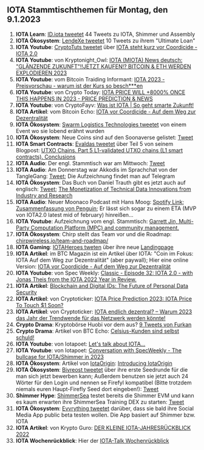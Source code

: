 ## IOTA Stammtischthemen für Montag, den 9.1.2023

1. **IOTA Learn**: [ID.iota tweetet](https://twitter.com/id_iota/status/1609957772845780992?s=20&t=pGReBICqxfgN2ov8ERDySg) 44 Tweets zu IOTA, Shimmer und Assembly
2. **IOTA Ökosystem**: [LendeXe tweetet](https://twitter.com/LendeXeFinance/status/1609930924002623488?s=20&t=pGReBICqxfgN2ov8ERDySg) 10 Tweets zu ihrem "Ultimate Loan"
3. **IOTA Youtube**: [CryptoTuts tweetet](https://twitter.com/CryptoTuts/status/1610683727499202561?s=20&t=7PGbq12oyjSqAH-WMBg_zg) über [IOTA steht kurz vor Coordicide - IOTA 2.0](https://www.youtube.com/watch?v=yhZJkelIl_o&t=28s)
4. **IOTA Youtube**: von Kryptonight_Owl: [IOTA (MIOTA) News deutsch: "GLÄNZENDE ZUKUNFT"!!JETZT KAUFEN!? BITCOIN & ETH WERDEN EXPLODIEREN 2023](https://www.youtube.com/watch?v=NGlZs45SDXY)
5. **IOTA Youtube**: vom Bitcoin Traiding Informant: [IOTA 2023 - Preisvorschau - warum ist der Kurs so besch***en](https://www.youtube.com/watch?v=p_naw0m4ACI)
6. **IOTA Youtube**: von Crypto Today: [IOTA PRICE WILL +8000% ONCE THIS HAPPENS IN 2023 - PRICE PREDICTION & NEWS](https://www.youtube.com/watch?v=qC-aG9I_nUw)
7. **IOTA Youtube**: von CryptoFayv: [Was ist IOTA | So geht smarte Zukunft!](https://www.youtube.com/watch?v=5zyw10U05hs)
8. **IOTA Artikel**: vom Bitcoin Echo: [IOTA vor Coordicide - Auf dem Weg zur Dezentralität](https://www.btc-echo.de/news/iota-vor-coordicide-auf-dem-weg-zur-dezentralitaet-157139/)
9. **IOTA Ökosystem**: [Swarm Logistics Technologies tweetet](https://twitter.com/SwarmLogistics/status/1610342862092115970?s=20&t=7PGbq12oyjSqAH-WMBg_zg) von einem Event wo sie lobend erähnt wurden
10. **IOTA Ökosystem**: Neue Coins sind auf den Soonaverse gelistet: [Tweet](https://twitter.com/soon_labs/status/1610511266501767173?s=20&t=7PGbq12oyjSqAH-WMBg_zg)
11. **IOTA Smart Contracts**: [Evaldas tweetet](https://twitter.com/lunfardo314/status/1610201678917124097?s=20&t=7PGbq12oyjSqAH-WMBg_zg) über Teil 5 von seinem Blogpost: [UTXO Chains. Part 5 L1-validated UTXO chains (L1 smart contracts). Conclusions](https://medium.com/@lunfardo/utxo-chains-part-5-c4c748566fc6)
12. **IOTA Audio**: Der engl. Stammtisch war am Mittwoch: [Tweet](https://twitter.com/Deep_Sea_Iotan/status/1609967496248922112?s=20&t=7PGbq12oyjSqAH-WMBg_zg)
13. **IOTA Audio**: Am Donnerstag war Akkodis im Sprachchat von der TangleGang: [Tweet](https://twitter.com/GangTangleTalk/status/1610175629898416128?s=20&t=7PGbq12oyjSqAH-WMBg_zg); Die Aufzeichnung findet man auf Telegram
14. **IOTA Ökosystem**: Das Buch von Daniel Trauth gibt es jetzt auch auf englisch: [Tweet](https://twitter.com/DanielTrauth/status/1610179112362037248?s=20&t=7PGbq12oyjSqAH-WMBg_zg); [The Monetization of Technical Data Innovations from Industry and Research](https://link.springer.com/book/10.1007/978-3-662-66509-1?utm_medium=affiliate&utm_source=commission_junction_authors&utm_campaign=CONR_BOOKS_ECOM_CH_PHSS_ALWYS_PRODUCT&utm_content=productdatafeed&utm_term=PID100454108&source=shoppingads&locale=en-ch)
15. **IOTA Audio**: Neuer Moonaco Podcast mit Hans Moog: [Spotify Link](https://open.spotify.com/episode/1Rre9VTjR5A2tyqtaAhuot); [Zusammenfassung von Penguin](https://threadreaderapp.com/thread/1611348168511201280.html); Er lässt sich sogar zu einem ETA (MVP von IOTA2.0 latest mid of february) hinreißen...
16. **IOTA Youtube**: Aufzeichnung vom engl. Stammtisch: [Garrett Jin, Multi-Party Computation Platform (MPC) and community management.](https://www.youtube.com/watch?v=Vljm74H93q0)
17. **IOTA Ökosystem**: Chirp stellt das Team vor und die Roadmap: [chirpwireless.io/team-and-roadmap/](https://chirpwireless.io/team-and-roadmap/)
18. **IOTA Gaming**: [IOTAHeroes tweten](https://twitter.com/IotaHeroes/status/1611016459450470400?s=20) über ihre neue [Landingpage](https://www.iotaheroes.com/)
19. **IOTA Artikel**: im BTC Magazin ist ein Artikel über IOTA: "Coin im Fokus: IOTA Auf dem Weg zur Dezentralität" (aber paywall); Hier eine online Version: [IOTA vor Coordicide - Auf dem Weg zur Dezentralität](https://www.btc-echo.de/news/iota-vor-coordicide-auf-dem-weg-zur-dezentralitaet-157139/)
20. **IOTA Youtube**: von Spec Weekly: [Classic - Episode 32: IOTA 2.0 - with Jonas Theis from the IOTA 2022 Year in Review.](https://www.youtube.com/watch?v=ta9TSm-Rabo&feature=youtu.be)
21. **IOTA Artikel**: [Blockchain and Digital IDs: The Future of Personal Data Security](https://medium.com/@leviillis/blockchain-and-digital-ids-the-future-of-personal-data-security-1f9d61ddf24d)
22. **IOTA Artikel**: von Cryptoticker: [IOTA Price Prediction 2023: IOTA Price To Touch $1 Soon?](https://cryptoticker.io/en/iota-price-prediction-2023/)
23. **IOTA Artikel**: von Cryptoticker: [IOTA endlich dezentral? – Warum 2023 das Jahr der Trendwende für das Netzwerk werden könnte!](https://cryptoticker.io/de/iota-endlich-dezentral-2023/)
24. **Crypto Drama**: Kryptobörse Huobi vor dem aus? [9 Tweets von Furkan](https://twitter.com/FurkanCCTV/status/1611390581778923522?s=20&t=0RsE2juVTz5lPNDC4xPbnQ)
25. **Crypto Drama**: Artikel von BTC Echo: [Celsius-Kunden sind selbst schuld!](https://www.btc-echo.de/news/celsius-kunden-sind-selbst-schuld-ein-kommentar-zum-us-urteil-157328/)
26. **IOTA Youtube**: von Iotapoet: [Let's talk about IOTA…](https://www.youtube.com/watch?v=huIGhLOEj2k)
27. **IOTA Youtube**: von Iotapoet: [Conversation with SpecWeekly - The bullcase for IOTA/Shimmer in 2023](https://www.youtube.com/watch?v=rRKxsjCCD9I)
28. **IOTA Ökosystem**: Artikel von [IotaOrigin](https://twitter.com/origin_iota): [Introducing IotaOrigin](https://medium.com/@iotaorigin/introducing-iotaorigin-129c895b9f97)
29. **IOTA Ökosystem**: [Bivreost tweetet](https://twitter.com/bivreost/status/1611297819008057344?s=20&t=0RsE2juVTz5lPNDC4xPbnQ) über ihre erste Seedrunde für die man sich jetzt bewerben kann; Außerdem benutzen sie jetzt auch 24 Wörter für den Login und nennen se Firefyl kompatibel (Bitte trotzdem niemals euren Haupt-Firefly Seed dort eingeben!): [Tweet](https://twitter.com/bivreost/status/1612103317357830145?s=20&t=u8zkOuC0DYPsQzV02jMg7A)
30. **Shimmer Hype**: [ShimmerSea](https://twitter.com/ShimmerSeaDEX) testet bereits die Shimmer EVM und kann es kaum erwarten ihre ShimmerSea Training DEX zu starten: [Tweet](https://twitter.com/ShimmerSeaDEX/status/1612350963905331201?s=20&t=u8zkOuC0DYPsQzV02jMg7A)
31. **IOTA Ökosystem**: [Evvrything tweetet](https://twitter.com/TheEvvrything/status/1612131833063575554?t=2LUWcwVw1KfmqUH8MDVnCQ&s=19) darüber, dass sie bald ihre Social Media App public beta testen wollen. Die App basiert auf Shimmer bzw. IOTA
32. **IOTA Artikel**: von Krypto Guro: [DER KLEINE IOTA-JAHRESRÜCKBLICK 2022](https://krypto-guru.de/news/der-kleine-iota-jahresrueckblick-2022-teil-2/)
32. **IOTA Wochenrückblick**: Hier der [IOTA-Talk Wochenrückblick](https://www.iota-talk.com/index.php?article/252-wochenr%C3%BCckblick-vom-1-bis-7-januar-2023/)
